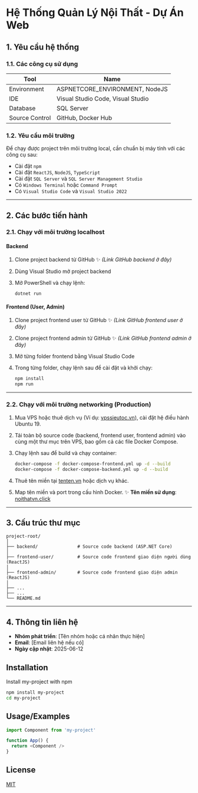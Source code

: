 # Hệ Thống Quản Lý Nội Thất - Dự Án Web

## 1. Yêu cầu hệ thống

### 1.1. Các công cụ sử dụng

| Tool           | Name                              |
| -------------- | --------------------------------- |
| Environment    | ASPNETCORE\_ENVIRONMENT, NodeJS   |
| IDE            | Visual Studio Code, Visual Studio |
| Database       | SQL Server                        |
| Source Control | GitHub, Docker Hub                |

### 1.2. Yêu cầu môi trường

Để chạy được project trên môi trường local, cần chuẩn bị máy tính với các công cụ sau:

* Cài đặt `npm`
* Cài đặt `ReactJS`, `NodeJS`, `TypeScript`
* Cài đặt `SQL Server` và `SQL Server Management Studio`
* Có `Windows Terminal` hoặc `Command Prompt`
* Có `Visual Studio Code` và `Visual Studio 2022`

---

## 2. Các bước tiến hành

### 2.1. Chạy với môi trường localhost

#### Backend

1. Clone project backend từ GitHub
   ✨ *(Link GitHub backend ở đây)*
2. Dùng Visual Studio mở project backend
3. Mở PowerShell và chạy lệnh:

   ```bash
   dotnet run
   ```

#### Frontend (User, Admin)

1. Clone project frontend user từ GitHub
   ✨ *(Link GitHub frontend user ở đây)*
2. Clone project frontend admin từ GitHub
   ✨ *(Link GitHub frontend admin ở đây)*
3. Mở từng folder frontend bằng Visual Studio Code
4. Trong từng folder, chạy lệnh sau để cài đặt và khởi chạy:

   ```bash
   npm install
   npm run
   ```

---

### 2.2. Chạy với môi trường networking (Production)

1. Mua VPS hoặc thuê dịch vụ (Ví dụ: [vpssieutoc.vn](https://vpssieutoc.vn/clientarea.php)), cài đặt hệ điều hành Ubuntu 19.
2. Tải toàn bộ source code (backend, frontend user, frontend admin) vào cùng một thư mục trên VPS, bao gồm cả các file Docker Compose.
3. Chạy lệnh sau để build và chạy container:

   ```bash
   docker-compose -f docker-compose-frontend.yml up -d --build
   docker-compose -f docker-compose-backend.yml up -d --build
   ```
4. Thuê tên miền tại [tenten.vn](https://tenten.vn/vi) hoặc dịch vụ khác.
5. Map tên miền và port trong cấu hình Docker.
   ✨ **Tên miền sử dụng**: [noithatvn.click](http://noithatvn.click)

---

## 3. Cấu trúc thư mục

```plaintext
project-root/
│
├── backend/               # Source code backend (ASP.NET Core)
│
├── frontend-user/         # Source code frontend giao diện người dùng (ReactJS)
│
├── frontend-admin/        # Source code frontend giao diện admin (ReactJS)
│
├── ...
├── ...
└── README.md
```

---

## 4. Thông tin liên hệ

* **Nhóm phát triển**: \[Tên nhóm hoặc cá nhân thực hiện]
* **Email**: \[Email liên hệ nếu có]
* **Ngày cập nhật**: 2025-06-12

## Installation

Install my-project with npm

```bash
npm install my-project
cd my-project
```

## Usage/Examples

```javascript
import Component from 'my-project'

function App() {
  return <Component />
}
```

## License

[MIT](https://choosealicense.com/licenses/mit/)
